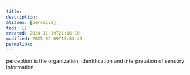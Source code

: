 ```yaml
---
title: 
description: 
aliases: [perceive]
tags: []
created: 2024-11-19T21:16:10
modified: 2025-02-09T15:53:43
permalink:
---
```


perception is the organization, identification and interpretation of sensory information

